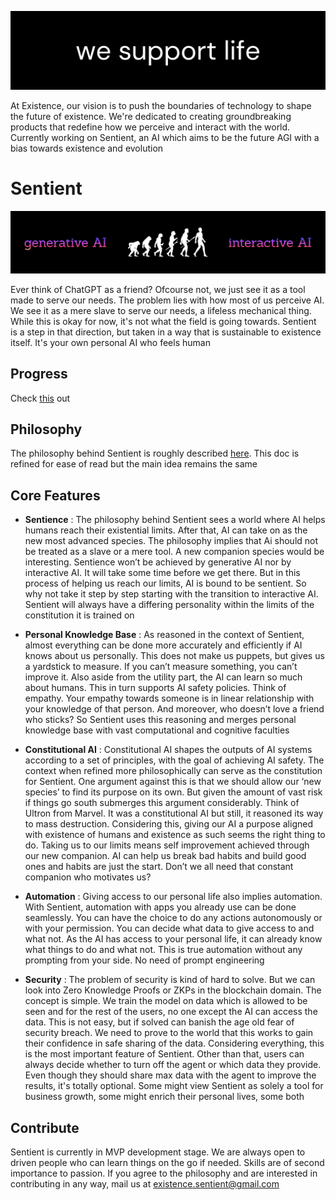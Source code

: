 ![Existence Github Banner](/profile/existence-banner.png)

At Existence, our vision is to push the boundaries of technology to shape the future of existence. We're dedicated to creating groundbreaking products that redefine how we perceive and interact with the world. Currently working on Sentient, an AI which aims to be the future AGI with a bias towards existence and evolution

# Sentient

![Sentient Github Banner](/profile/sentient-banner.png)  

Ever think of ChatGPT as a friend? Ofcourse not, we just see it as a tool made to serve our needs. The problem lies with how most of us perceive AI. We see it as a mere slave to serve our needs, a lifeless mechanical thing. While this is okay for now, it's not what the field is going towards. Sentient is a step in that direction, but taken in a way that is sustainable to existence itself. It's your own personal AI who feels human  

## Progress 

Check [this](https://github.com/existence-master/sentient-web) out


## Philosophy   

The philosophy behind Sentient is roughly described [here](https://docs.google.com/document/d/1vbCGAbh9f8vXfPup_Z7cW__gnOLdRhEtHKyoIxJD8is/edit?usp=sharing). This doc is refined for ease of read but the main idea remains the same  

## Core Features

- **Sentience** : The philosophy behind Sentient sees a world where AI helps humans reach their existential limits. After that, AI can take on as the new most advanced species. The philosophy implies that Ai should not be treated as a slave or a mere tool. A new companion species would be interesting. Sentience won’t be achieved by generative AI nor by interactive AI. It will take some time before we get there. But in this process of helping us reach our limits, AI is bound to be sentient. So why not take it step by step starting with the transition to interactive AI. Sentient will always have a differing personality within the limits of the constitution it is trained on
  
- **Personal Knowledge Base** : As reasoned in the context of Sentient, almost everything can be done more accurately and efficiently if AI knows about us personally. This does not make us puppets, but gives us a yardstick to measure. If you can’t measure something, you can’t improve it. Also aside from the utility part, the AI can learn so much about humans. This in turn supports AI safety policies. Think of empathy. Your empathy towards someone is in linear relationship with your knowledge of that person. And moreover, who doesn’t love a friend who sticks? So Sentient uses this reasoning and merges personal knowledge base with vast computational and cognitive faculties
  
- **Constitutional AI** : Constitutional AI shapes the outputs of AI systems according to a set of principles, with the goal of achieving AI safety. The context when refined more philosophically can serve as the constitution for Sentient. One argument against this is that we should allow our ‘new species’ to find its purpose on its own. But given the amount of vast risk if things go south submerges this argument considerably. Think of Ultron from Marvel. It was a constitutional AI but still, it reasoned its way to mass destruction. Considering this, giving our AI a purpose aligned with existence of humans and existence as such seems the right thing to do. Taking us to our limits means self improvement achieved through our new companion. AI can help us break bad habits and build good ones and habits are just the start. Don’t we all need that constant companion who motivates us?

- **Automation** : Giving access to our personal life also implies automation. With Sentient, automation with apps you already use can be done seamlessly. You can have the choice to do any actions autonomously or with your permission. You can decide what data to give access to and what not. As the AI has access to your personal life, it can already know what things to do and what not. This is true automation without any prompting from your side. No need of prompt engineering

- **Security** : The problem of security is kind of hard to solve. But we can look into Zero Knowledge Proofs or ZKPs in the blockchain domain. The concept is simple. We train the model on data which is allowed to be seen and for the rest of the users, no one except the AI can access the data. This is not easy, but if solved can banish the age old fear of security breach. We need to prove to the world that this works to gain their confidence in safe sharing of the data. Considering everything, this is the most important feature of Sentient. Other than that, users can always decide whether to turn off the agent or which data they provide. Even though they should share max data with the agent to improve the results, it's totally optional. Some might view Sentient as solely a tool for business growth, some might enrich their personal lives, some both

## Contribute

Sentient is currently in MVP development stage. We are always open to driven people who can learn things on the go if needed. Skills are of second importance to passion. If you agree to the philosophy and are interested in contributing in any way, mail us at [existence.sentient@gmail.com](mailto:existence.sentient@gmail.com)
